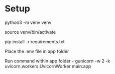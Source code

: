 # Setup
python3 -m venv venv

source venv/bin/activate

pip install -r requirements.txt

Place the .env file in app folder

Run command within app folder - gunicorn -w 2 -k uvicorn.workers.UvicornWorker main:app
